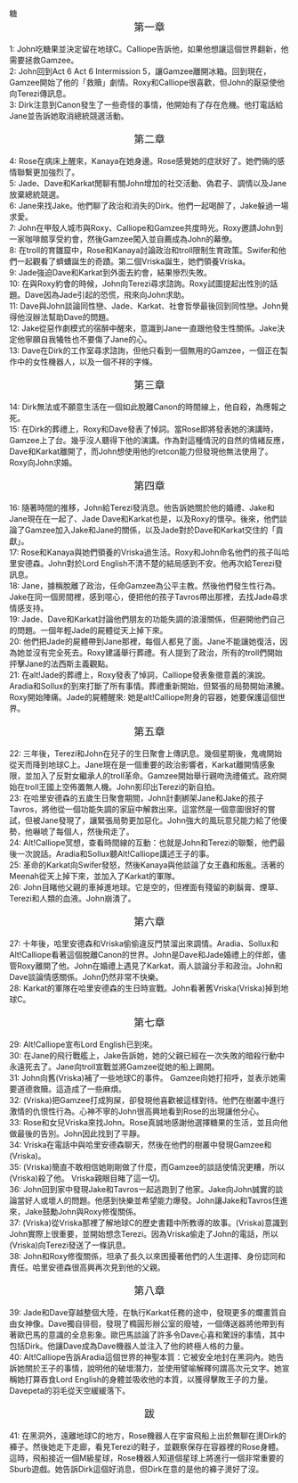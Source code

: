  <div class="pagehead">
    <span class="pagehead-translation">糖</span><br/>
  </div>
  <div class="pagebody">
    <div style="text-align: center; font-size: 1.33em;">第一章</div><br/>
    1: John吃糖果並決定留在地球C。Calliope告訴他，如果他想讓這個世界翻新，他需要拯救Gamzee。<br/>
    2: John回到Act 6 Act 6 Intermission 5，讓Gamzee離開冰箱。回到現在，Gamzee開始了他的「救贖」劇情。Roxy和Calliope很喜歡，但John的厭惡使他向Terezi傳訊息。<br/>
    3: Dirk注意到Canon發生了一些奇怪的事情，他開始有了存在危機。他打電話給Jane並告訴她取消總統競選活動。<br/>
    <br/>
    <div style="text-align: center; font-size: 1.33em;">第二章</div><br/>
    4: Rose在病床上醒來，Kanaya在她身邊。Rose感覺她的症狀好了。她們倆的感情聯繫更加強烈了。<br/>
    5: Jade、Dave和Karkat閒聊有關John增加的社交活動、偽君子、調情以及Jane放棄總統競選。<br/>
    6: Jane來找Jake。他們聊了政治和消失的Dirk。他們一起喝醉了，Jake躲過一場求愛。<br/>
    7: John在甲殼人城市與Roxy、Calliope和Gamzee共度時光。Roxy邀請John到一家咖啡館享受約會，然後Gamzee闖入並自薦成為John的幕僚。<br/>
    8: 在troll的育雛窟中，Rose和Kanaya討論政治和troll限制生育政策。Swifer和他們一起觀看了蠐螬誕生的奇蹟。第二個Vriska誕生，她們領養Vriska。<br/>
    9: Jade強迫Dave和Karkat到外面去約會，結果慘烈失敗。<br/>
    10: 在與Roxy約會的時候，John向Terezi尋求諮詢。Roxy試圖提起出性別的話題。Dave因為Jade引起的恐慌，飛來向John求助。<br/>
    11: Dave與John談論同性戀、Jade、Karkat、社會哲學最後回到同性戀。John覺得他沒辦法幫助Dave的問題。<br/>
    12: Jake從惡作劇模式的宿醉中醒來，意識到Jane一直跟他發生性關係。Jake決定他寧願自我犧牲也不要傷了Jane的心。<br/>
    13: Dave在Dirk的工作室尋求諮詢，但他只看到一個無用的Gamzee，一個正在製作中的女性機器人，以及一個不祥的字條。<br/>
    <br/>
    <div style="text-align: center; font-size: 1.33em;">第三章</div><br/>
    14: Dirk無法或不願意生活在一個如此脫離Canon的時間線上，他自殺，為應報之死。<br/>
    15: 在Dirk的葬禮上，Roxy和Dave發表了悼詞。當Rose即將發表她的演講時，Gamzee上了台。幾乎沒人聽得下他的演講。作為對這種情況的自然的情緒反應，Dave和Karkat離開了，而John想使用他的retcon能力但發現他無法使用了。Roxy向John求婚。<br/>
    <br/>
    <div style="text-align: center; font-size: 1.33em;">第四章</div><br/>
    16: 隨著時間的推移，John給Terezi發消息。他告訴她關於他的婚禮、Jake和Jane現在在一起了、Jade Dave和Karkat也是，以及Roxy的懷孕。後來，他們談論了Gamzee加入Jake和Jane的關係，以及Jade對於Dave和Karkat交住的「貢獻」。<br/>
    17: Rose和Kanaya與她們領養的Vriska過生活。Roxy和John命名他們的孩子叫哈里安德森。John對於Lord English不清不楚的結局感到不安。他再次給Terezi發訊息。<br/>
    18: Jane，據稱脫離了政治，任命Gamzee為公平主教。然後他們發生性行為。Jake在同一個房間裡，感到噁心，便把他的孩子Tavros帶出那裡，去找Jade尋求情感支持。<br/>
    19: Jade、Dave和Karkat討論他們朋友的功能失調的浪漫關係，但避開他們自己的問題。一個年輕Jade的屍體從天上掉下來。<br/>
    20: 他們把Jade的屍體帶到Jane那裡，每個人都見了面。Jane不能讓她復活，因為她並沒有完全死去。Roxy建議舉行葬禮。有人提到了政治，所有的troll們開始抨擊Jane的法西斯主義觀點。<br/>
    21: 在alt!Jade的葬禮上，Roxy發表了悼詞，Calliope發表象徵意義的演說。Aradia和Sollux的到來打斷了所有事情。葬禮重新開始，但緊張的局勢開始沸騰。Roxy開始陣痛。Jade的屍體醒來: 她是alt!Calliope附身的容器，她要保護這個世界。<br/>
    <br/>
    <div style="text-align: center; font-size: 1.33em;">第五章</div><br/>
    22: 三年後，Terezi和John在兒子的生日聚會上傳訊息。幾個星期後，鬼魂開始從天而降到地球C上。Jane現在是一個重要的政治影響者，Karkat離開情感象限，並加入了反對女繼承人的troll革命。Gamzee開始舉行親吻洗禮儀式。政府開始在troll王國上空佈置無人機。John影印出Terezi的新自拍。<br/>
    23: 在哈里安德森的五歲生日聚會期間，John計劃綁架Jane和Jake的孩子Tavros，將他從一個功能失調的家庭中解救出來。這當然是一個意圖很好的嘗試，但被Jane發現了，讓緊張局勢更加惡化。John強大的風玩意兒能力給了他優勢，他嚇唬了每個人，然後飛走了。<br/>
    24: Alt!Calliope冥想，查看時間線的互動：也就是John和Terezi的聯繫，他們最後一次說話。Aradia和Sollux聽Alt!Calliope講述王子的事。<br/>
    25: 革命的Karkat向Swifer發怒，然後Kanaya與他談論了女王蟲和叛亂。活著的Meenah從天上掉下來，並加入了Karkat的軍隊。<br/>
    26: John目睹他父親的車掉進地球。它是空的，但裡面有殘留的剃鬍膏、煙草、Terezi和人類的血液。John崩潰了。<br/>
    <br/>
    <div style="text-align: center; font-size: 1.33em;">第六章</div><br/>
    27: 十年後，哈里安德森和Vriska偷偷違反門禁溜出來調情。Aradia、Sollux和Alt!Calliope看著這個脫離Canon的世界。John是Dave和Jade婚禮上的伴郎，儘管Roxy離開了他。John在婚禮上遇見了Karkat，兩人談論分手和政治。John和Dave談論情感關係。John仍然非常不快樂。<br/>
    28: Karkat的軍隊在哈里安德森的生日時宣戰。John看著舊Vriska(Vriska)掉到地球C。<br/>
    <br/>
    <div style="text-align: center; font-size: 1.33em;">第七章</div><br/>
    29: Alt!Calliope宣布Lord English已到來。<br/>
    30: 在Jane的飛行戰艦上，Jake告訴她，她的父親已經在一次失敗的暗殺行動中永遠死去了。Jane向troll宣戰並將Gamzee從她的船上踢開。<br/>
    31: John向舊(Vriska)補了一些地球C的事件。 Gamzee向她打招呼，並表示她需要道德救贖。這造成了一些麻煩。<br/>
    32: (Vriska)把Gamzee打成狗屎，卻發現他喜歡被這樣對待。他們在樹叢中進行激情的仇恨性行為。心神不寧的John很高興地看到Rose的出現讓他分心。<br/>
    33: Rose和女兒Vriska來找John。Rose真誠地感謝他選擇糖果的生活，並且向他做最後的告別。John因此找到了平靜。<br/>
    34: Vriska在電話中與哈里安德森聊天，然後在他們的樹叢中發現Gamzee和(Vriska)。<br/>
    35: (Vriska)簡直不敢相信她剛剛做了什麼，而Gamzee的談話使情況更糟，所以(Vriska)殺了他。 Vriska親眼目睹了這一切。<br/>
    36: John回到家中發現Jake和Tavros一起逃跑到了他家。Jake向John誠實的談論當好人或壞人的問題。他感到快樂並希望能力爆發。John讓Jake和Tavros住進來，Jake鼓勵John與Roxy修復關係。<br/>
    37: (Vriska)從Vriska那裡了解地球C的歷史書籍中所教導的故事。(Vriska)意識到John實際上很重要，並開始想念Terezi。因為Vriska偷走了John的電話，所以(Vriska)向Terezi發送了一條訊息。<br/>
    38: John和Roxy修復關係，坦承了長久以來困擾著他們的人生選擇、身份認同和責任。哈里安德森很高興再次見到他的父親。<br/>
    <br/>
    <div style="text-align: center; font-size: 1.33em;">第八章</div><br/>
    39: Jade和Dave穿越整個大陸，在執行Karkat任務的途中，發現更多的爛畫質自由女神像。Dave獨自徘徊，發現了橢圓形辦公室的廢墟，一個傳送器將他帶到有著歐巴馬的意識的全息影象。歐巴馬談論了許多令Dave心喜和驚訝的事情，其中包括Dirk。他讓Dave成為Dave機器人並注入了他的終極人格的力量。<br/>
    40: Alt!Calliope告訴Aradia這個世界的神聖本質：它被安全地封在黑洞內。她告訴她關於王子的事情，說明他的破壞潛力，並使用譬喻解釋何謂高次元文字。她宣稱她打算吞食Lord English的身體並吸收他的本質，以獲得擊敗王子的力量。Davepeta的羽毛從天空緩緩落下。<br/>
    <br/>
    <div style="text-align: center; font-size: 1.33em;">跋</div><br/>
    41: 在黑洞外，遠離地球C的地方，Rose機器人在宇宙飛船上出於無聊在燙Dirk的褲子。然後她走下走廊，看見Terezi的鞋子，並觀察保存在容器裡的Rose身體。這時，飛船接近一個M級星球，Rose機器人知道個星球上將進行一個非常重要的Sburb遊戲。她告訴Dirk這個好消息，但Dirk在意的是他的褲子燙好了沒。<br/>
  </div>
